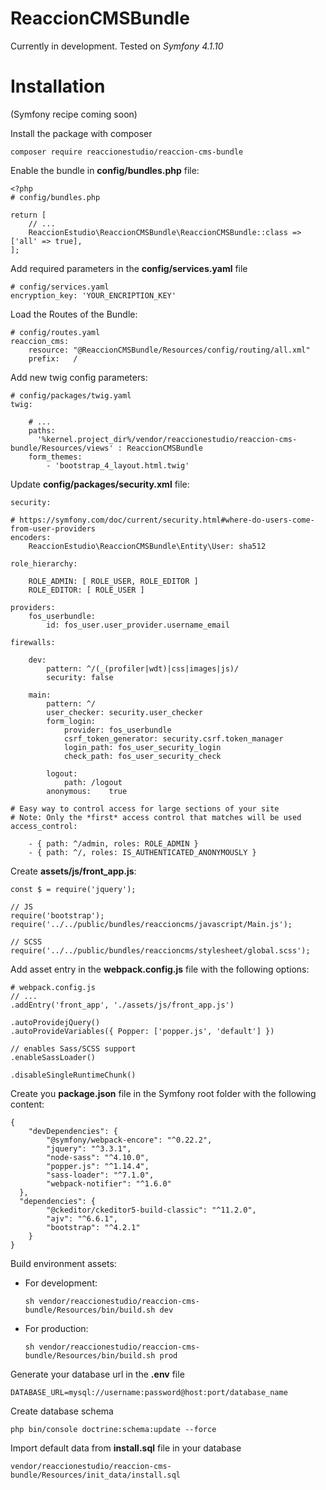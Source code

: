 

ReaccionCMSBundle
==================

Currently in development.
Tested on *Symfony 4.1.10*

# Installation

(Symfony recipe coming soon)

Install the package with composer

`composer require reaccionestudio/reaccion-cms-bundle`

Enable the bundle in **config/bundles.php** file:

    <?php
    # config/bundles.php
    
    return [
        // ...
        ReaccionEstudio\ReaccionCMSBundle\ReaccionCMSBundle::class => ['all' => true],
    ];
    

Add required parameters in the **config/services.yaml** file

    # config/services.yaml
    encryption_key: 'YOUR_ENCRIPTION_KEY'

Load the Routes of the Bundle:

    # config/routes.yaml
    reaccion_cms:
        resource: "@ReaccionCMSBundle/Resources/config/routing/all.xml"
        prefix:   /

Add new twig config parameters:

    # config/packages/twig.yaml
    twig:

        # ...
        paths:
          '%kernel.project_dir%/vendor/reaccionestudio/reaccion-cms-bundle/Resources/views' : ReaccionCMSBundle
        form_themes:
            - 'bootstrap_4_layout.html.twig'

Update **config/packages/security.xml** file:

    security:

    # https://symfony.com/doc/current/security.html#where-do-users-come-from-user-providers
    encoders: 
        ReaccionEstudio\ReaccionCMSBundle\Entity\User: sha512

    role_hierarchy:

        ROLE_ADMIN: [ ROLE_USER, ROLE_EDITOR ]
        ROLE_EDITOR: [ ROLE_USER ]

    providers:
        fos_userbundle:
            id: fos_user.user_provider.username_email

    firewalls:

        dev:
            pattern: ^/(_(profiler|wdt)|css|images|js)/
            security: false

        main:
            pattern: ^/
            user_checker: security.user_checker
            form_login:
                provider: fos_userbundle
                csrf_token_generator: security.csrf.token_manager
                login_path: fos_user_security_login
                check_path: fos_user_security_check

            logout:
                path: /logout
            anonymous:    true

    # Easy way to control access for large sections of your site
    # Note: Only the *first* access control that matches will be used
    access_control:
        
        - { path: ^/admin, roles: ROLE_ADMIN }
        - { path: ^/, roles: IS_AUTHENTICATED_ANONYMOUSLY }


Create **assets/js/front_app.js**:

    const $ = require('jquery');
    
    // JS
    require('bootstrap');
    require('../../public/bundles/reaccioncms/javascript/Main.js');
    
    // SCSS
    require('../../public/bundles/reaccioncms/stylesheet/global.scss');

Add asset entry in the **webpack.config.js** file with the following options:

    # webpack.config.js
    // ...
    .addEntry('front_app', './assets/js/front_app.js')
    
    .autoProvidejQuery()
    .autoProvideVariables({ Popper: ['popper.js', 'default'] })
    
    // enables Sass/SCSS support
    .enableSassLoader()
    
    .disableSingleRuntimeChunk()

Create you **package.json** file in the Symfony root folder with the following content:

    {
        "devDependencies": {
            "@symfony/webpack-encore": "^0.22.2",
            "jquery": "^3.3.1",
            "node-sass": "^4.10.0",
            "popper.js": "^1.14.4",
            "sass-loader": "^7.1.0",
            "webpack-notifier": "^1.6.0"
      },
      "dependencies": {
            "@ckeditor/ckeditor5-build-classic": "^11.2.0",
            "ajv": "^6.6.1",
            "bootstrap": "^4.2.1"
        }
    }



Build environment assets:

- For development:

    `sh vendor/reaccionestudio/reaccion-cms-bundle/Resources/bin/build.sh dev`

- For production:

    `sh vendor/reaccionestudio/reaccion-cms-bundle/Resources/bin/build.sh prod`

Generate your database url in the **.env** file

`DATABASE_URL=mysql://username:password@host:port/database_name`

Create database schema

`php bin/console doctrine:schema:update --force`

Import default data from **install.sql** file in your database

`vendor/reaccionestudio/reaccion-cms-bundle/Resources/init_data/install.sql`

